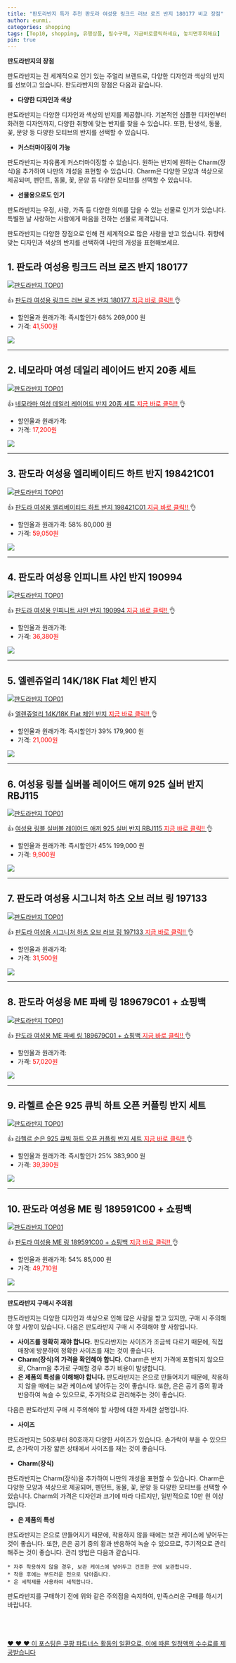 ```yaml
---
title: "판도라반지 특가 추천 판도라 여성용 링크드 러브 로즈 반지 180177 비교 장점"
author: eunmi.
categories: shopping
tags: [Top10, shopping, 유행상품, 필수구매, 지금바로클릭하세요, 놓치면후회해요]
pin: true
---
```

**판도라반지의 장점**

판도라반지는 전 세계적으로 인기 있는 주얼리 브랜드로, 다양한 디자인과 색상의 반지를 선보이고 있습니다. 판도라반지의 장점은 다음과 같습니다.

* **다양한 디자인과 색상**

판도라반지는 다양한 디자인과 색상의 반지를 제공합니다. 기본적인 심플한 디자인부터 화려한 디자인까지, 다양한 취향에 맞는 반지를 찾을 수 있습니다. 또한, 탄생석, 동물, 꽃, 문양 등 다양한 모티브의 반지를 선택할 수 있습니다.

* **커스터마이징이 가능**

판도라반지는 자유롭게 커스터마이징할 수 있습니다. 원하는 반지에 원하는 Charm(장식)을 추가하여 나만의 개성을 표현할 수 있습니다. Charm은 다양한 모양과 색상으로 제공되며, 펜던트, 동물, 꽃, 문양 등 다양한 모티브를 선택할 수 있습니다.

* **선물용으로도 인기**

판도라반지는 우정, 사랑, 가족 등 다양한 의미를 담을 수 있는 선물로 인기가 있습니다. 특별한 날 사랑하는 사람에게 마음을 전하는 선물로 제격입니다.

판도라반지는 다양한 장점으로 인해 전 세계적으로 많은 사랑을 받고 있습니다. 취향에 맞는 디자인과 색상의 반지를 선택하여 나만의 개성을 표현해보세요.

   

## 1. 판도라 여성용 링크드 러브 로즈 반지 180177

[![판도라반지 TOP01](https://thumbnail8.coupangcdn.com/thumbnails/remote/230x230ex/image/rs_quotation_api/lpgpxnas/d7757ce19f41479eada14569d0052eed.jpg)](https://link.coupang.com/re/AFFSDP?lptag=AF3617701&subid=GithubCoopas&pageKey=6529943837&traceid=V0-153&itemId=14499263781&vendorItemId=81742317232)


👍 [판도라 여성용 링크드 러브 로즈 반지 180177 <font color=red> 지금 바로 클릭!! </font> ](https://link.coupang.com/re/AFFSDP?lptag=AF3617701&subid=GithubCoopas&pageKey=6529943837&traceid=V0-153&itemId=14499263781&vendorItemId=81742317232) 👌 


- 할인율과 원래가격: 즉시할인가 68%  269,000   원
- 가격: <span style='color:red'>41,500원</span>

[![](/discount_price.png)](https://link.coupang.com/re/AFFSDP?lptag=AF3617701&subid=GithubCoopas&pageKey=6529943837&traceid=V0-153&itemId=14499263781&vendorItemId=81742317232)

---


   

## 2. 네모라마 여성 데일리 레이어드 반지 20종 세트

[![판도라반지 TOP01](https://thumbnail6.coupangcdn.com/thumbnails/remote/230x230ex/image/vendor_inventory/5ebe/fb78723467ee7739dc3909d3c53a4817d4fc9d3dcc861d88bf45e3bdef8b.jpg)](https://link.coupang.com/re/AFFSDP?lptag=AF3617701&subid=GithubCoopas&pageKey=7233144138&traceid=V0-153&itemId=18358833751&vendorItemId=85502612256)


👍 [네모라마 여성 데일리 레이어드 반지 20종 세트 <font color=red> 지금 바로 클릭!! </font> ](https://link.coupang.com/re/AFFSDP?lptag=AF3617701&subid=GithubCoopas&pageKey=7233144138&traceid=V0-153&itemId=18358833751&vendorItemId=85502612256) 👌 


- 할인율과 원래가격: 
- 가격: <span style='color:red'>17,200원</span>

[![](/discount_price.png)](https://link.coupang.com/re/AFFSDP?lptag=AF3617701&subid=GithubCoopas&pageKey=7233144138&traceid=V0-153&itemId=18358833751&vendorItemId=85502612256)

---


   

## 3. 판도라 여성용 엘리베이티드 하트 반지 198421C01

[![판도라반지 TOP01](https://thumbnail8.coupangcdn.com/thumbnails/remote/230x230ex/image/rs_quotation_api/csbs4xyr/6453c4f34adf4742a2b09defece6f752.jpg)](https://link.coupang.com/re/AFFSDP?lptag=AF3617701&subid=GithubCoopas&pageKey=6523537662&traceid=V0-153&itemId=14463153327&vendorItemId=81706575626)


👍 [판도라 여성용 엘리베이티드 하트 반지 198421C01 <font color=red> 지금 바로 클릭!! </font> ](https://link.coupang.com/re/AFFSDP?lptag=AF3617701&subid=GithubCoopas&pageKey=6523537662&traceid=V0-153&itemId=14463153327&vendorItemId=81706575626) 👌 


- 할인율과 원래가격: 58%  80,000   원
- 가격: <span style='color:red'>59,050원</span>

[![](/discount_price.png)](https://link.coupang.com/re/AFFSDP?lptag=AF3617701&subid=GithubCoopas&pageKey=6523537662&traceid=V0-153&itemId=14463153327&vendorItemId=81706575626)

---


   

## 4. 판도라 여성용 인피니트 샤인 반지 190994

[![판도라반지 TOP01](https://thumbnail10.coupangcdn.com/thumbnails/remote/230x230ex/image/retail/images/1847774970452044-9b3f334f-74ab-4766-a552-4b64785e9e27.jpg)](https://link.coupang.com/re/AFFSDP?lptag=AF3617701&subid=GithubCoopas&pageKey=6579472378&traceid=V0-153&itemId=14800200715&vendorItemId=82039980882)


👍 [판도라 여성용 인피니트 샤인 반지 190994 <font color=red> 지금 바로 클릭!! </font> ](https://link.coupang.com/re/AFFSDP?lptag=AF3617701&subid=GithubCoopas&pageKey=6579472378&traceid=V0-153&itemId=14800200715&vendorItemId=82039980882) 👌 


- 할인율과 원래가격: 
- 가격: <span style='color:red'>36,380원</span>

[![](/discount_price.png)](https://link.coupang.com/re/AFFSDP?lptag=AF3617701&subid=GithubCoopas&pageKey=6579472378&traceid=V0-153&itemId=14800200715&vendorItemId=82039980882)

---


   

## 5. 엘렌쥬얼리 14K/18K Flat 체인 반지

[![판도라반지 TOP01](https://thumbnail10.coupangcdn.com/thumbnails/remote/230x230ex/image/vendor_inventory/00de/67aa0fd411a4589a3f0134ffe1ca3f3019f645fb41959f37666168fecb98.jpg)](https://link.coupang.com/re/AFFSDP?lptag=AF3617701&subid=GithubCoopas&pageKey=130485609&traceid=V0-153&itemId=384038729&vendorItemId=70903614090)


👍 [엘렌쥬얼리 14K/18K Flat 체인 반지 <font color=red> 지금 바로 클릭!! </font> ](https://link.coupang.com/re/AFFSDP?lptag=AF3617701&subid=GithubCoopas&pageKey=130485609&traceid=V0-153&itemId=384038729&vendorItemId=70903614090) 👌 


- 할인율과 원래가격: 즉시할인가 39%  179,900   원
- 가격: <span style='color:red'>21,000원</span>

[![](/discount_price.png)](https://link.coupang.com/re/AFFSDP?lptag=AF3617701&subid=GithubCoopas&pageKey=130485609&traceid=V0-153&itemId=384038729&vendorItemId=70903614090)

---


   

## 6. 여성용 링블 실버볼 레이어드 애끼 925 실버 반지 RBJ115

[![판도라반지 TOP01](https://thumbnail7.coupangcdn.com/thumbnails/remote/230x230ex/image/retail/images/2958342229877817-f9b764aa-7e68-436c-a32f-6968ab2fa854.jpg)](https://link.coupang.com/re/AFFSDP?lptag=AF3617701&subid=GithubCoopas&pageKey=7266173470&traceid=V0-153&itemId=18519592296&vendorItemId=85658273547)


👍 [여성용 링블 실버볼 레이어드 애끼 925 실버 반지 RBJ115 <font color=red> 지금 바로 클릭!! </font> ](https://link.coupang.com/re/AFFSDP?lptag=AF3617701&subid=GithubCoopas&pageKey=7266173470&traceid=V0-153&itemId=18519592296&vendorItemId=85658273547) 👌 


- 할인율과 원래가격: 즉시할인가 45%  199,000   원
- 가격: <span style='color:red'>9,900원</span>

[![](/discount_price.png)](https://link.coupang.com/re/AFFSDP?lptag=AF3617701&subid=GithubCoopas&pageKey=7266173470&traceid=V0-153&itemId=18519592296&vendorItemId=85658273547)

---


   

## 7. 판도라 여성용 시그니처 하츠 오브 러브 링 197133

[![판도라반지 TOP01](https://thumbnail7.coupangcdn.com/thumbnails/remote/230x230ex/image/retail/images/635326813918026-dec3847d-d474-4891-975a-cf3f14651186.jpg)](https://link.coupang.com/re/AFFSDP?lptag=AF3617701&subid=GithubCoopas&pageKey=6015433365&traceid=V0-153&itemId=10924678121&vendorItemId=86939514766)


👍 [판도라 여성용 시그니처 하츠 오브 러브 링 197133 <font color=red> 지금 바로 클릭!! </font> ](https://link.coupang.com/re/AFFSDP?lptag=AF3617701&subid=GithubCoopas&pageKey=6015433365&traceid=V0-153&itemId=10924678121&vendorItemId=86939514766) 👌 


- 할인율과 원래가격: 
- 가격: <span style='color:red'>31,500원</span>

[![](/discount_price.png)](https://link.coupang.com/re/AFFSDP?lptag=AF3617701&subid=GithubCoopas&pageKey=6015433365&traceid=V0-153&itemId=10924678121&vendorItemId=86939514766)

---


   

## 8. 판도라 여성용 ME 파베 링 189679C01 + 쇼핑백

[![판도라반지 TOP01](https://thumbnail7.coupangcdn.com/thumbnails/remote/230x230ex/image/retail/images/2023/09/08/18/6/8144271d-2e84-4783-95c2-cb4ef9fa277c.jpg)](https://link.coupang.com/re/AFFSDP?lptag=AF3617701&subid=GithubCoopas&pageKey=7584801187&traceid=V0-153&itemId=20029475584&vendorItemId=87126039206)


👍 [판도라 여성용 ME 파베 링 189679C01 + 쇼핑백 <font color=red> 지금 바로 클릭!! </font> ](https://link.coupang.com/re/AFFSDP?lptag=AF3617701&subid=GithubCoopas&pageKey=7584801187&traceid=V0-153&itemId=20029475584&vendorItemId=87126039206) 👌 


- 할인율과 원래가격: 
- 가격: <span style='color:red'>57,020원</span>

[![](/discount_price.png)](https://link.coupang.com/re/AFFSDP?lptag=AF3617701&subid=GithubCoopas&pageKey=7584801187&traceid=V0-153&itemId=20029475584&vendorItemId=87126039206)

---


   

## 9. 라헬르 순은 925 큐빅 하트 오픈 커플링 반지 세트

[![판도라반지 TOP01](https://thumbnail7.coupangcdn.com/thumbnails/remote/230x230ex/image/vendor_inventory/3e76/7a21e76aaf5c0870cda65451ed194c56d5c23e515da1d832b4f5d66608c9.png)](https://link.coupang.com/re/AFFSDP?lptag=AF3617701&subid=GithubCoopas&pageKey=7314360639&traceid=V0-153&itemId=18745261098&vendorItemId=85877436754)


👍 [라헬르 순은 925 큐빅 하트 오픈 커플링 반지 세트 <font color=red> 지금 바로 클릭!! </font> ](https://link.coupang.com/re/AFFSDP?lptag=AF3617701&subid=GithubCoopas&pageKey=7314360639&traceid=V0-153&itemId=18745261098&vendorItemId=85877436754) 👌 


- 할인율과 원래가격: 즉시할인가 25%  383,900   원
- 가격: <span style='color:red'>39,390원</span>

[![](/discount_price.png)](https://link.coupang.com/re/AFFSDP?lptag=AF3617701&subid=GithubCoopas&pageKey=7314360639&traceid=V0-153&itemId=18745261098&vendorItemId=85877436754)

---


   

## 10. 판도라 여성용 ME 링 189591C00 + 쇼핑백

[![판도라반지 TOP01](https://thumbnail10.coupangcdn.com/thumbnails/remote/230x230ex/image/retail/images/2023/09/08/18/7/f34a8e60-2f4c-46f7-b98d-a58eeafae8d5.jpg)](https://link.coupang.com/re/AFFSDP?lptag=AF3617701&subid=GithubCoopas&pageKey=7584801066&traceid=V0-153&itemId=20029474516&vendorItemId=87126037982)


👍 [판도라 여성용 ME 링 189591C00 + 쇼핑백 <font color=red> 지금 바로 클릭!! </font> ](https://link.coupang.com/re/AFFSDP?lptag=AF3617701&subid=GithubCoopas&pageKey=7584801066&traceid=V0-153&itemId=20029474516&vendorItemId=87126037982) 👌 


- 할인율과 원래가격: 54%  85,000   원
- 가격: <span style='color:red'>49,710원</span>

[![](/discount_price.png)](https://link.coupang.com/re/AFFSDP?lptag=AF3617701&subid=GithubCoopas&pageKey=7584801066&traceid=V0-153&itemId=20029474516&vendorItemId=87126037982)

---
**판도라반지 구매시 주의점**

판도라반지는 다양한 디자인과 색상으로 인해 많은 사랑을 받고 있지만, 구매 시 주의해야 할 사항이 있습니다. 다음은 판도라반지 구매 시 주의해야 할 사항입니다.

* **사이즈를 정확히 재야 합니다.** 판도라반지는 사이즈가 조금씩 다르기 때문에, 직접 매장에 방문하여 정확한 사이즈를 재는 것이 좋습니다.
* **Charm(장식)의 가격을 확인해야 합니다.** Charm은 반지 가격에 포함되지 않으므로, Charm을 추가로 구매할 경우 추가 비용이 발생합니다.
* **은 제품의 특성을 이해해야 합니다.** 판도라반지는 은으로 만들어지기 때문에, 착용하지 않을 때에는 보관 케이스에 넣어두는 것이 좋습니다. 또한, 은은 공기 중의 황과 반응하여 녹슬 수 있으므로, 주기적으로 관리해주는 것이 좋습니다.

다음은 판도라반지 구매 시 주의해야 할 사항에 대한 자세한 설명입니다.

* **사이즈**

판도라반지는 50호부터 80호까지 다양한 사이즈가 있습니다. 손가락이 부을 수 있으므로, 손가락이 가장 얇은 상태에서 사이즈를 재는 것이 좋습니다.

* **Charm(장식)**

판도라반지는 Charm(장식)을 추가하여 나만의 개성을 표현할 수 있습니다. Charm은 다양한 모양과 색상으로 제공되며, 펜던트, 동물, 꽃, 문양 등 다양한 모티브를 선택할 수 있습니다. Charm의 가격은 디자인과 크기에 따라 다르지만, 일반적으로 10만 원 이상입니다.

* **은 제품의 특성**

판도라반지는 은으로 만들어지기 때문에, 착용하지 않을 때에는 보관 케이스에 넣어두는 것이 좋습니다. 또한, 은은 공기 중의 황과 반응하여 녹슬 수 있으므로, 주기적으로 관리해주는 것이 좋습니다. 관리 방법은 다음과 같습니다.

    * 자주 착용하지 않을 경우, 보관 케이스에 넣어두고 건조한 곳에 보관합니다.
    * 착용 후에는 부드러운 천으로 닦아줍니다.
    * 은 세척제를 사용하여 세척합니다.

판도라반지를 구매하기 전에 위와 같은 주의점을 숙지하여, 만족스러운 구매를 하시기 바랍니다.<br><br><br><br><br> [ ❤ ❤ ❤ 이 포스팅은 쿠팡 파트너스 활동의 일환으로, 이에 따른 일정액의 수수료를 제공받습니다](https://link.coupang.com/a/bcEFyh)
